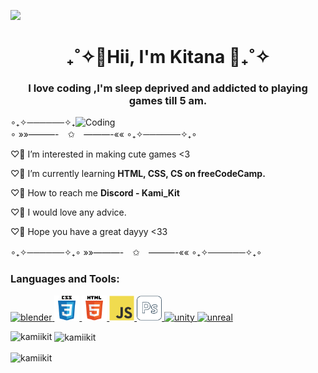![](https://i.pinimg.com/originals/0f/6b/39/0f6b392bab1f24d191d9ff5e3df27c5f.jpg)

<h1 align="center">₊˚✧🌷Hii, I'm Kitana 🌷₊˚✧</h1>
<h3 align="center">I love coding ,I'm sleep deprived and addicted to playing games till 5 am.</h3>
<img align="right" alt="Coding" width="400" src="https://i.pinimg.com/originals/8d/03/73/8d0373bd72b358519351806471edad97.gif"





 ∘₊✧──────✧₊∘ »»———-　✩　———-«« ∘₊✧──────✧₊∘ 
 
 ♡🌷 I’m interested in making cute games <3

 ♡🍓 I’m currently learning **HTML, CSS, CS on freeCodeCamp.**

 ♡🌸 How to reach me **Discord - Kami_Kit**

 ♡🍒 I would love any advice.

 ♡🫧 Hope you have a great dayyy <33
 
∘₊✧──────✧₊∘ »»———-　✩　———-«« ∘₊✧──────✧₊∘ 
<h3 align="left">Languages and Tools:</h3>
<p align="left"> <a href="https://www.blender.org/" target="_blank" rel="noreferrer"> <img src="https://download.blender.org/branding/community/blender_community_badge_white.svg" alt="blender" width="40" height="40"/> </a> <a href="https://www.w3schools.com/css/" target="_blank" rel="noreferrer"> <img src="https://raw.githubusercontent.com/devicons/devicon/master/icons/css3/css3-original-wordmark.svg" alt="css3" width="40" height="40"/> </a> <a href="https://www.w3.org/html/" target="_blank" rel="noreferrer"> <img src="https://raw.githubusercontent.com/devicons/devicon/master/icons/html5/html5-original-wordmark.svg" alt="html5" width="40" height="40"/> </a> <a href="https://developer.mozilla.org/en-US/docs/Web/JavaScript" target="_blank" rel="noreferrer"> <img src="https://raw.githubusercontent.com/devicons/devicon/master/icons/javascript/javascript-original.svg" alt="javascript" width="40" height="40"/> </a> <a href="https://www.photoshop.com/en" target="_blank" rel="noreferrer"> <img src="https://raw.githubusercontent.com/devicons/devicon/master/icons/photoshop/photoshop-line.svg" alt="photoshop" width="40" height="40"/> </a> <a href="https://unity.com/" target="_blank" rel="noreferrer"> <img src="https://www.vectorlogo.zone/logos/unity3d/unity3d-icon.svg" alt="unity" width="40" height="40"/> </a> <a href="https://unrealengine.com/" target="_blank" rel="noreferrer"> <img src="https://raw.githubusercontent.com/kenangundogan/fontisto/036b7eca71aab1bef8e6a0518f7329f13ed62f6b/icons/svg/brand/unreal-engine.svg" alt="unreal" width="40" height="40"/> </a> </p>

<p><img align="left" src="https://github-readme-stats.vercel.app/api/top-langs?username=kamiikit&show_icons=true&locale=en&layout=compact" alt="kamiikit" /></p>

<p>&nbsp;<img align="center" src="https://github-readme-stats.vercel.app/api?username=kamiikit&show_icons=true&locale=en" alt="kamiikit" /></p>

<p><img align="center" src="https://github-readme-streak-stats.herokuapp.com/?user=kamiikit&" alt="kamiikit" /></p>
